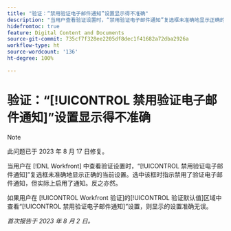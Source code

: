 ```yaml
---
title: "验证：“禁用验证电子邮件通知”设置显示得不准确"
description: "当用户查看验证设置时，“禁用验证电子邮件通知”复选框未准确地显示正确的当前设置。选中该框时指示禁用了验证电子邮件通知，但实际上启用了通知。反之亦然。"
hidefromtoc: true
feature: Digital Content and Documents
source-git-commit: 735cf7f328ee2205df8dec1f41682a72dba2926a
workflow-type: ht
source-wordcount: '136'
ht-degree: 100%

---
```



# 验证：“[!UICONTROL 禁用验证电子邮件通知]”设置显示得不准确

>[!NOTE]
>
>此问题已于 2023 年 8 月 17 日修复。

当用户在 [!DNL Workfront] 中查看验证设置时，“[!UICONTROL 禁用验证电子邮件通知]”复选框未准确地显示正确的当前设置。选中该框时指示禁用了验证电子邮件通知，但实际上启用了通知。反之亦然。

如果用户在 [!UICONTROL Workfront 验证]的[!UICONTROL 验证默认值]区域中查看“[!UICONTROL 禁用验证电子邮件通知]”设置，则显示的设置准确无误。

_首次报告于 2023 年 8 月 2 日。_

